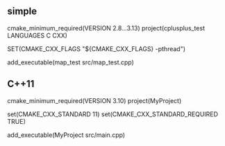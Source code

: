 
## simple

cmake_minimum_required(VERSION 2.8...3.13)
project(cplusplus_test LANGUAGES C CXX)

SET(CMAKE_CXX_FLAGS "${CMAKE_CXX_FLAGS} -pthread")

add_executable(map_test src/map_test.cpp)

## C++11

cmake_minimum_required(VERSION 3.10)
project(MyProject)

set(CMAKE_CXX_STANDARD 11)
set(CMAKE_CXX_STANDARD_REQUIRED TRUE)

add_executable(MyProject src/main.cpp)

